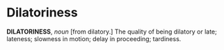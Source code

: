 # Dilatoriness

**DILATORINESS**, _noun_ \[from dilatory.\] The quality of being dilatory or late; lateness; slowness in motion; delay in proceeding; tardiness.